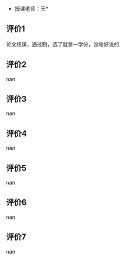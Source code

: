 - 授课老师：王* 

## 评价1

论文结课，通过制，选了就拿一学分，没啥好说的
## 评价2

nan
## 评价3

nan
## 评价4

nan
## 评价5

nan
## 评价6

nan
## 评价7

nan
